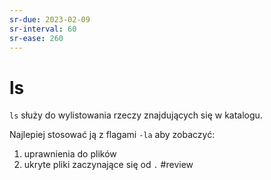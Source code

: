 ```yaml
---
sr-due: 2023-02-09
sr-interval: 60
sr-ease: 260
---
```


# ls
`ls` służy do wylistowania rzeczy znajdujących się w katalogu.

Najlepiej stosować ją z flagami `-la` aby zobaczyć:
1. uprawnienia do plików
2. ukryte pliki zaczynające się od `.`
#review